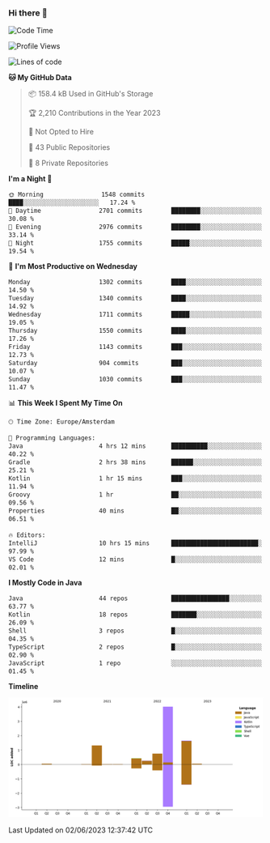 ### Hi there 👋


<!--START_SECTION:waka-->
![Code Time](http://img.shields.io/badge/Code%20Time-3%2C235%20hrs%206%20mins-blue)

![Profile Views](http://img.shields.io/badge/Profile%20Views-4-blue)

![Lines of code](https://img.shields.io/badge/From%20Hello%20World%20I%27ve%20Written-8.5%20million%20lines%20of%20code-blue)

**🐱 My GitHub Data** 

> 📦 158.4 kB Used in GitHub's Storage 
 > 
> 🏆 2,210 Contributions in the Year 2023
 > 
> 🚫 Not Opted to Hire
 > 
> 📜 43 Public Repositories 
 > 
> 🔑 8 Private Repositories 
 > 
**I'm a Night 🦉** 

```text
🌞 Morning                1548 commits        ████░░░░░░░░░░░░░░░░░░░░░   17.24 % 
🌆 Daytime                2701 commits        ████████░░░░░░░░░░░░░░░░░   30.08 % 
🌃 Evening                2976 commits        ████████░░░░░░░░░░░░░░░░░   33.14 % 
🌙 Night                  1755 commits        █████░░░░░░░░░░░░░░░░░░░░   19.54 % 
```
📅 **I'm Most Productive on Wednesday** 

```text
Monday                   1302 commits        ████░░░░░░░░░░░░░░░░░░░░░   14.50 % 
Tuesday                  1340 commits        ████░░░░░░░░░░░░░░░░░░░░░   14.92 % 
Wednesday                1711 commits        █████░░░░░░░░░░░░░░░░░░░░   19.05 % 
Thursday                 1550 commits        ████░░░░░░░░░░░░░░░░░░░░░   17.26 % 
Friday                   1143 commits        ███░░░░░░░░░░░░░░░░░░░░░░   12.73 % 
Saturday                 904 commits         ███░░░░░░░░░░░░░░░░░░░░░░   10.07 % 
Sunday                   1030 commits        ███░░░░░░░░░░░░░░░░░░░░░░   11.47 % 
```


📊 **This Week I Spent My Time On** 

```text
🕑︎ Time Zone: Europe/Amsterdam

💬 Programming Languages: 
Java                     4 hrs 12 mins       ██████████░░░░░░░░░░░░░░░   40.22 % 
Gradle                   2 hrs 38 mins       ██████░░░░░░░░░░░░░░░░░░░   25.21 % 
Kotlin                   1 hr 15 mins        ███░░░░░░░░░░░░░░░░░░░░░░   11.94 % 
Groovy                   1 hr                ██░░░░░░░░░░░░░░░░░░░░░░░   09.56 % 
Properties               40 mins             ██░░░░░░░░░░░░░░░░░░░░░░░   06.51 % 

🔥 Editors: 
IntelliJ                 10 hrs 15 mins      ████████████████████████░   97.99 % 
VS Code                  12 mins             █░░░░░░░░░░░░░░░░░░░░░░░░   02.01 % 
```

**I Mostly Code in Java** 

```text
Java                     44 repos            ████████████████░░░░░░░░░   63.77 % 
Kotlin                   18 repos            ███████░░░░░░░░░░░░░░░░░░   26.09 % 
Shell                    3 repos             █░░░░░░░░░░░░░░░░░░░░░░░░   04.35 % 
TypeScript               2 repos             █░░░░░░░░░░░░░░░░░░░░░░░░   02.90 % 
JavaScript               1 repo              ░░░░░░░░░░░░░░░░░░░░░░░░░   01.45 % 
```



**Timeline**

![Lines of Code chart](https://raw.githubusercontent.com/powercasgamer/powercasgamer/master/assets/bar_graph.png)


 Last Updated on 02/06/2023 12:37:42 UTC
<!--END_SECTION:waka-->
